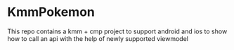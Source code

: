 # KmmPokemon
This repo contains a kmm + cmp project to support android and ios to show how to call an api with the help of newly supported viewmodel
